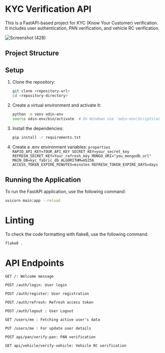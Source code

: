 # KYC Verification API

This is a FastAPI-based project for KYC (Know Your Customer) verification. It includes user authentication, PAN verification, and vehicle RC verification.

![Screenshot (428)](https://github.com/user-attachments/assets/548b19f4-b737-4b12-b6f2-4f214f188317)


## Project Structure

## Setup

1. Clone the repository:

   ```sh
   git clone <repository-url>
   cd <repository-directory>
   ```

2. Create a virtual environment and activate it:

   ```sh
   python -m venv odin-env
   source odin-env/bin/activate  # On Windows use `odin-env\Scripts\activate`
   ```

3. Install the dependencies:

   ```sh
   pip install -r requirements.txt
   ```

4. Create a .env
   environment variables:
   `properties
RAPID_API_KEY=TOUR_API_KEY
SECRET_KEY=your_secret_key
REFRESH_SECRET_KEY=Your_refresh_key
MONGO_URI="you_mongodb_url"
MAIN_DB=kyc_fabric_db
ALGORITHM=HS256
ACCESS_TOKEN_EXPIRE_MINUTES=minutes
REFRESH_TOKEN_EXPIRE_DAYS=days
`

## Running the Application

To run the FastAPI application, use the following command:

```sh
uvicorn main:app --reload
```

# Linting

To check the code formatting with flake8, use the following command:

```sh
flake8 .
```

# API Endpoints

`GET /: Welcome message`

`POST /auth/login: User login`

`POST /auth/register: User registration`

`POST /auth/refresh: Refresh access token`

`POST /auth/logout : User Logout`

`GET /users/me : Fetching active user's data`

`PUT /users/me : For update user details`

`POST api/pan/verify-pan: PAN verification`

`GET api/vehicle/verify-vehicle: Vehicle RC verification`
